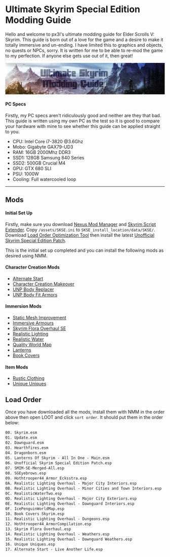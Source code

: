 # Ultimate Skyrim Special Edition Modding Guide

Hello and welcome to px3l's ultimate modding guide for Elder Scrolls V: Skyrim. This guide is born out of a love for the game and a desire to make it totally immersive and un-ending. I have limited this to graphics and objects, no quests or NPCs, sorry. It is written for me to be able to re-mod the game to my perfection. If anyone else gets use out of it, then great!

![skyrim-mod-banner](https://github.com/px3l/skyrim-mod-guide/blob/master/assets/banner.png)

#### PC Specs

Firstly, my PC specs aren't ridiculously good and neither are they that bad. This guide is written using my own PC as the test so it is good to compare your hardware with mine to see whether this guide can be applied straight to you.

* CPU: Intel Core i7-3820 @3.6Ghz
* Mobo: Gigabyte GAX79-UD3
* RAM: 16GB 2000Mhz DDR3
* SSD1: 128GB Samsung 840 Series
* SSD2: 500GB Crucial M4
* GPU: GTX 680 SLI
* PSU: 1000W
* Cooling: Full watercooled loop

---------------------------------------

## Mods

#### Initial Set Up

Firstly, make sure you download [Nexus Mod Manager](http://www.nexusmods.com/skyrim/mods/modmanager/?) and [Skyrim Script Extender](http://skse.silverlock.org/). Copy `/assets/SKSE.ini` to `SKSE_install_location/data/SKSE/`. Download [Load Order Optimization Tool](https://loot.github.io/) then install the latest [Unofficial Skyrim Special Edition Patch](http://www.nexusmods.com/skyrimspecialedition/mods/266/?).

This is the initial set up completed and you can install the following mods as desired using NMM.

#### Character Creation Mods

* [Alternate Start](http://www.nexusmods.com/skyrimspecialedition/mods/272/?)
* [Character Creation Makeover](http://www.nexusmods.com/skyrimspecialedition/mods/1037/?)
* [UNP Body Replacer](http://www.nexusmods.com/skyrimspecialedition/mods/1699/?)
* [UNP Body Fit Armors](http://www.nexusmods.com/skyrimspecialedition/mods/1250/?)

#### Immersion Mods

* [Static Mesh Improvement](http://www.nexusmods.com/skyrimspecialedition/mods/659/?)
* [Immersive Armours](http://www.nexusmods.com/skyrimspecialedition/mods/3479/?)
* [Skyrim Flora Overhaul SE](http://www.nexusmods.com/skyrimspecialedition/mods/2154/?)
* [Realistic Lighting](http://www.nexusmods.com/skyrimspecialedition/mods/844/?)
* [Realistic Water](http://www.nexusmods.com/skyrimspecialedition/mods/2182/?)
* [Quality World Map](http://www.nexusmods.com/skyrimspecialedition/mods/5804/?)
* [Lanterns](http://www.nexusmods.com/skyrimspecialedition/mods/2429/?)
* [Book Covers](http://www.nexusmods.com/skyrimspecialedition/mods/901/?)

#### Item Mods

* [Rustic Clothing](http://www.nexusmods.com/skyrimspecialedition/mods/4703/?)
* [Unique Uniques](http://www.nexusmods.com/skyrimspecialedition/mods/3334/?)

## Load Order

Once you have downloaded all the mods, install them with NMM in the order above then open LOOT and click `sort order`. It should put them in the order below:

```
00. Skyrim.esm
01. Update.esm
02. Dawnguard.esm
03. Hearthfires.esm
04. Dragonborn.esm
05. Lanterns Of Skyrim - All In One - Main.esm
06. Unofficial Skyrim Special Edition Patch.esp
07. SMIM-SE-Merged-All.esp
08. SGEyebrows.esp
09. Hothtrooper44_Armor_Ecksstra.esp
0A. Realistic Lighting Overhaul - Major City Interiors.esp
0B. Realistic Lighting Overhaul - Minor Cities and Town Interiors.esp
0C. RealisticWaterTwo.esp
0D. Realistic Lighting Overhaul - Major City Exteriors.esp
0E. Realistic Lighting Overhaul - Dawnguard Interiors.esp
0F. IcePenguinWorldMap.esp
10. Book Covers Skyrim.esp
11. Realistic Lighting Overhaul - Dungeons.esp
12. Hothtrooper44_ArmorCompilation.esp
13. Skyrim Flora Overhaul.esp
14. Realistic Lighting Overhaul - Weathers.esp
15. Realistic Lighting Overhaul - Dawnguard Weathers.esp
16. Unique Uniques.esp
17. Alternate Start - Live Another Life.esp
```